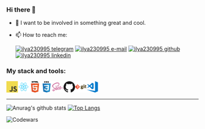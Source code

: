 ### Hi there 👋

- 🚀 I want to be involved in something great and cool. 
- 📫 How to reach me: 

  [![ilya230995 telegram](https://img.shields.io/badge/Telegram-%40ilyalysenko0995-blue?style=plastic&logo=telegram&link=https://t.me/ilyalysenko0995)](https://t.me/ilyalysenko0995)
  [![ilya230995 e-mail](https://img.shields.io/badge/Gmail-ilyalysenko233%40gmail.com-red?style=plastic&logo=gmail&link=mailto:ilyalysenko233@gmail.com)](mailto:ilyalysenko233@gmail.com)
  [![ilya230995 github](https://img.shields.io/badge/GitHub-ilya230995-black?style=plastic&logo=github&link=https://github.com/ilya230995)](https://github.com/ilya230995)
  [![ilya230995 linkedin](https://img.shields.io/badge/LinkedIn-Ilya%20Lysenko-darkblue?style=plastic&logo=linkedin&link=https://www.linkedin.com/in/ilya-lysenko)](https://www.linkedin.com/in/ilya-lysenko)
  
### My stack and tools:

<img align="left" alt="JavaScript" width="30px" src="https://raw.githubusercontent.com/github/explore/80688e429a7d4ef2fca1e82350fe8e3517d3494d/topics/javascript/javascript.png" /> 
<img align="left" alt="React" width="30px" src="https://raw.githubusercontent.com/github/explore/80688e429a7d4ef2fca1e82350fe8e3517d3494d/topics/react/react.png" />
<img align="left" alt="HTML5" width="30px" src="https://raw.githubusercontent.com/github/explore/80688e429a7d4ef2fca1e82350fe8e3517d3494d/topics/html/html.png" /> 
<img align="left" alt="CSS3" width="30px" src="https://raw.githubusercontent.com/github/explore/80688e429a7d4ef2fca1e82350fe8e3517d3494d/topics/css/css.png" /> 
<img align="left" alt="Sass" width="30px" src="https://raw.githubusercontent.com/github/explore/80688e429a7d4ef2fca1e82350fe8e3517d3494d/topics/sass/sass.png" /> 
<img align="left" alt="GitHub" width="30px" src="https://raw.githubusercontent.com/github/explore/78df643247d429f6cc873026c0622819ad797942/topics/github/github.png" />
<img align="left" alt="Git" width="30px" src="https://raw.githubusercontent.com/github/explore/80688e429a7d4ef2fca1e82350fe8e3517d3494d/topics/git/git.png" />
<img alt="Visual Studio Code" width="30px" src="https://raw.githubusercontent.com/github/explore/80688e429a7d4ef2fca1e82350fe8e3517d3494d/topics/visual-studio-code/visual-studio-code.png" /> 

---
![Anurag's github stats](https://github-readme-stats.vercel.app/api?username=ilya230995&show_icons=true&theme=tokyonight) [![Top Langs](https://github-readme-stats.vercel.app/api/top-langs/?username=ilya230995&layout=compact&theme=tokyonight)](https://github.com/anuraghazra/github-readme-stats)

![Codewars](https://www.codewars.com/users/theneonwhale/badges/micro)


<!--
**theneonwhale/theneonwhale** is a ✨ _special_ ✨ repository because its `README.md` (this file) appears on your GitHub profile.

Here are some ideas to get you started:

- 🔭 I’m currently working on ...
- 🌱 I’m currently learning JavaScript
- 👯 I’m looking to collaborate on ...
- 🤔 I’m looking for help with ...
- 💬 Ask me about ...
- 📫 How to reach me: ...
- 😄 Pronouns: ...
- ⚡ Fun fact: ...
-->
